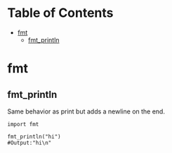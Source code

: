 <!-- mdtocstart -->

# Table of Contents

- [fmt](#fmt)
    - [fmt_println](#fmtprintln)

<!-- mdtocend -->

# fmt

## fmt_println

Same behavior as print but adds a newline on the end.

```nash
import fmt

fmt_println("hi")
#Output:"hi\n"
```
